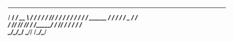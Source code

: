    ________________              __  _____________ ______
  / ____/ ____/ __ \            / / / / ____/ ___// ____/
 / /   / /   / / / /  ______   / / / / /_   \__ \/ /     
/ /___/ /___/ /_/ /  /_____/  / /_/ / __/  ___/ / /___   
\____/\____/\____/            \____/_/    /____/\____/ 
